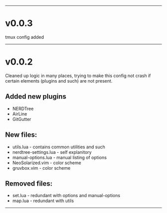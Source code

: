 _______________________________________________________________________________
# v0.0.3
tmux config added

_______________________________________________________________________________
# v0.0.2
Cleaned up logic in many places, trying to make this config not crash if
certain elements (plugins and such) are not present.

## Added new plugins
- NERDTree
- AirLine
- GitGutter

## New files:
- utils.lua - contains common utilities and such
- nerdtree-settings.lua - self explanitory
- manual-options.lua - manual listing of options
- NeoSolarized.vim - color scheme
- gruvbox.vim - color scheme

## Removed files:
- set.lua - redundant with options and manual-options
- map.lua - redundant with utils
_______________________________________________________________________________

